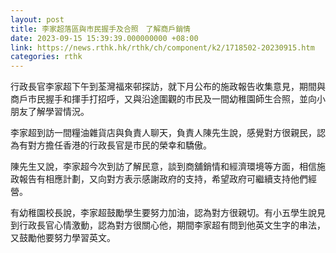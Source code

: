 ```yaml
---
layout: post
title: 李家超落區與市民握手及合照　了解商戶銷情
date: 2023-09-15 15:39:39.000000000 +08:00
link: https://news.rthk.hk/rthk/ch/component/k2/1718502-20230915.htm
categories: rthk
---
```


行政長官李家超下午到荃灣福來邨探訪，就下月公布的施政報告收集意見，期間與商戶市民握手和揮手打招呼，又與沿途圍觀的市民及一間幼稚園師生合照，並向小朋友了解學習情況。

李家超到訪一間糧油雜貨店與負責人聊天，負責人陳先生說，感覺對方很親民，認為有對方擔任香港的行政長官是市民的榮幸和驕傲。

陳先生又說，李家超今次到訪了解民意，談到商舖銷情和經濟環境等方面，相信施政報告有相應計劃，又向對方表示感謝政府的支持，希望政府可繼續支持他們經營。

有幼稚園校長說，李家超鼓勵學生要努力加油，認為對方很親切。有小五學生說見到行政長官心情激動，認為對方很關心他，期間李家超有問到他英文生字的串法，又鼓勵他要努力學習英文。
